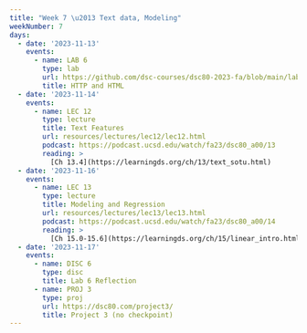 ```yaml
---
title: "Week 7 \u2013 Text data, Modeling"
weekNumber: 7
days:
  - date: '2023-11-13'
    events:
      - name: LAB 6
        type: lab
        url: https://github.com/dsc-courses/dsc80-2023-fa/blob/main/labs/lab06/lab.ipynb
        title: HTTP and HTML
  - date: '2023-11-14'
    events:
      - name: LEC 12
        type: lecture
        title: Text Features
        url: resources/lectures/lec12/lec12.html
        podcast: https://podcast.ucsd.edu/watch/fa23/dsc80_a00/13
        reading: >
          [Ch 13.4](https://learningds.org/ch/13/text_sotu.html)
  - date: '2023-11-16'
    events:
      - name: LEC 13
        type: lecture
        title: Modeling and Regression
        url: resources/lectures/lec13/lec13.html
        podcast: https://podcast.ucsd.edu/watch/fa23/dsc80_a00/14
        reading: >
          [Ch 15.0-15.6](https://learningds.org/ch/15/linear_intro.html)
  - date: '2023-11-17'
    events:
      - name: DISC 6
        type: disc
        title: Lab 6 Reflection
      - name: PROJ 3
        type: proj
        url: https://dsc80.com/project3/
        title: Project 3 (no checkpoint)
---
```

